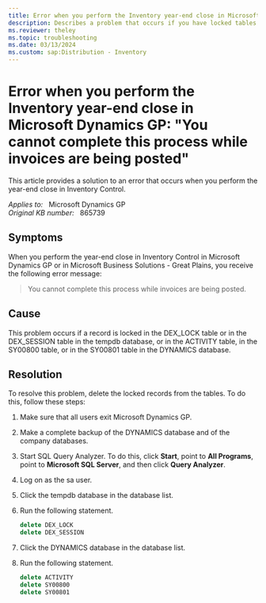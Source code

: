 ```yaml
---
title: Error when you perform the Inventory year-end close in Microsoft Dynamics GP
description: Describes a problem that occurs if you have locked tables in the tempdb database or in the DYNAMICS database. Provides steps to resolve this problem.
ms.reviewer: theley
ms.topic: troubleshooting
ms.date: 03/13/2024
ms.custom: sap:Distribution - Inventory
---
```

# Error when you perform the Inventory year-end close in Microsoft Dynamics GP: "You cannot complete this process while invoices are being posted"

This article provides a solution to an error that occurs when you perform the year-end close in Inventory Control.

_Applies to:_ &nbsp; Microsoft Dynamics GP  
_Original KB number:_ &nbsp; 865739

## Symptoms

When you perform the year-end close in Inventory Control in Microsoft Dynamics GP or in Microsoft Business Solutions - Great Plains, you receive the following error message:

> You cannot complete this process while invoices are being posted.

## Cause

This problem occurs if a record is locked in the DEX_LOCK table or in the DEX_SESSION table in the tempdb database, or in the ACTIVITY table, in the SY00800 table, or in the SY00801 table in the DYNAMICS database.

## Resolution

To resolve this problem, delete the locked records from the tables. To do this, follow these steps:

1. Make sure that all users exit Microsoft Dynamics GP.
2. Make a complete backup of the DYNAMICS database and of the company databases.
3. Start SQL Query Analyzer. To do this, click **Start**, point to **All Programs**, point to **Microsoft SQL Server**, and then click **Query Analyzer**.
4. Log on as the sa user.
5. Click the tempdb database in the database list.
6. Run the following statement.

    ```sql
    delete DEX_LOCK
    delete DEX_SESSION
    ```

7. Click the DYNAMICS database in the database list.
8. Run the following statement.

    ```sql
    delete ACTIVITY
    delete SY00800
    delete SY00801
    ```
